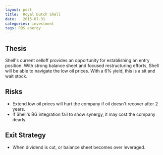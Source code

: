```yaml
---
layout: post
title:  Royal Dutch Shell
date:   2015-07-31
categories: investment
tags: RDS energy
---
```


## Thesis
Shell's current selloff provides an opportunity for establishing an entry position. With strong balance sheet and focused restructuring efforts, Shell will be able to navigate the low oil prices. With a 6% yield, this is a sit and wait stock. 


## Risks
- Extend low oil prices will hurt the company if oil doesn't recover after 2 years. 
- If Shell's BG integration fail to show synergy, it may cost the company dearly. 

## Exit Strategy
- When dividend is cut, or balance sheet becomes over leveraged. 
